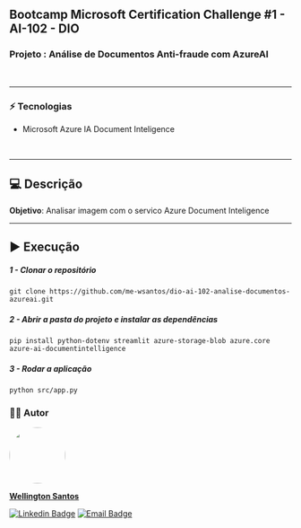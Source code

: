 ## Bootcamp Microsoft Certification Challenge #1 - AI-102 - DIO
### Projeto : Análise de Documentos Anti-fraude com AzureAI
<br>
<hr>

### :zap: Tecnologias
* Microsoft Azure IA Document Inteligence
<br>
<hr>

## :computer: Descrição
**Objetivo**: Analisar imagem com o servico Azure Document Inteligence

<hr>

## :arrow_forward: Execução

##### 1 - Clonar o repositório
  `git clone https://github.com/me-wsantos/dio-ai-102-analise-documentos-azureai.git`

##### 2 - Abrir a pasta do projeto e instalar as dependências
  `pip install python-dotenv streamlit azure-storage-blob azure.core azure-ai-documentintelligence`

##### 3 - Rodar a aplicação
  `python src/app.py`
  
### :technologist: Autor
  <a href="https://github.com/me-wsantos">
   <img style="border-radius: 50%;" src="https://avatars.githubusercontent.com/u/179779189?v=4" width="100px;" alt=""/>
   <br />
   <p><b>Wellington Santos</b></sub></a> <a href="https://github.com/me-wsantos" title="GitHub"></a></p>
  
  [![Linkedin Badge](https://img.shields.io/badge/-Wellington--Santos-blue?style=flat-square&logo=Linkedin&logoColor=white&link=https://www.linkedin.com/in/wellington-lima-dos-santos-13343143/)](https://www.linkedin.com/in/-wellington-santos/)
  [![Email Badge](https://img.shields.io/badge/-me@wellington--santos.com-c14438?style=flat-square&logo=Gmail&color=11ab3a&logoColor=white&link=mailto:me@wellington-santos.com)](mailto:me@wellington-santos.com)
